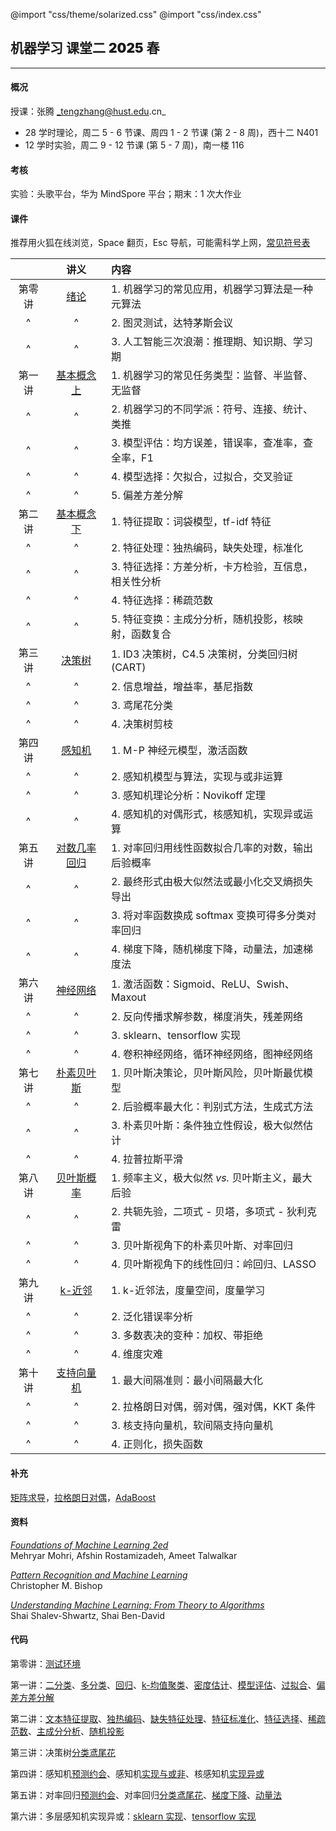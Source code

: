 @import "css/theme/solarized.css"
@import "css/index.css"

## 机器学习 课堂二 <span style="font-weight:900">2025</span> 春

---

#### 概况

授课：张腾 _tengzhang@hust.edu.cn_

- 28 学时理论，周二 5 - 6 节课、周四 1 - 2 节课 (第 2 - 8 周)，西十二 N401
- 12 学时实验，周二 9 - 12 节课 (第 5 - 7 周)，南一楼 116

<div class="top-2"></div>

#### 考核

实验：头歌平台，华为 MindSpore 平台；期末：1 次大作业

#### 课件

推荐用火狐在线浏览，Space 翻页，Esc 导航，可能需科学上网，[常见符号表](pages/notation.html)

<div class="threelines outline head-highlight">

|        |             讲义              | 内容                                                |
| :----: | :---------------------------: | :-------------------------------------------------- |
| 第零讲 |     [绪论](pages/00.html)     | 1. 机器学习的常见应用，机器学习算法是一种元算法     |
|   ^    |               ^               | 2. 图灵测试，达特茅斯会议                           |
|   ^    |               ^               | 3. 人工智能三次浪潮：推理期、知识期、学习期         |
| 第一讲 | [基本概念 上](pages/01.html)  | 1. 机器学习的常见任务类型：监督、半监督、无监督     |
|   ^    |               ^               | 2. 机器学习的不同学派：符号、连接、统计、类推       |
|   ^    |               ^               | 3. 模型评估：均方误差，错误率，查准率，查全率，F1   |
|   ^    |               ^               | 4. 模型选择：欠拟合，过拟合，交叉验证               |
|   ^    |               ^               | 5. 偏差方差分解                                     |
| 第二讲 | [基本概念 下](pages/02.html)  | 1. 特征提取：词袋模型，tf-idf 特征                  |
|   ^    |               ^               | 2. 特征处理：独热编码，缺失处理，标准化             |
|   ^    |               ^               | 3. 特征选择：方差分析，卡方检验，互信息，相关性分析 |
|   ^    |               ^               | 4. 特征选择：稀疏范数                               |
|   ^    |               ^               | 5. 特征变换：主成分分析，随机投影，核映射，函数复合 |
| 第三讲 |    [决策树](pages/03.html)    | 1. ID3 决策树，C4.5 决策树，分类回归树 (CART)       |
|   ^    |               ^               | 2. 信息增益，增益率，基尼指数                       |
|   ^    |               ^               | 3. 鸢尾花分类                                       |
|   ^    |               ^               | 4. 决策树剪枝                                       |
| 第四讲 |    [感知机](pages/04.html)    | 1. M-P 神经元模型，激活函数                         |
|   ^    |               ^               | 2. 感知机模型与算法，实现与或非运算                 |
|   ^    |               ^               | 3. 感知机理论分析：Novikoff 定理                    |
|   ^    |               ^               | 4. 感知机的对偶形式，核感知机，实现异或运算         |
| 第五讲 | [对数几率回归](pages/05.html) | 1. 对率回归用线性函数拟合几率的对数，输出后验概率   |
|   ^    |               ^               | 2. 最终形式由极大似然法或最小化交叉熵损失导出       |
|   ^    |               ^               | 3. 将对率函数换成 softmax 变换可得多分类对率回归    |
|   ^    |               ^               | 4. 梯度下降，随机梯度下降，动量法，加速梯度法       |
| 第六讲 |   [神经网络](pages/06.html)   | 1. 激活函数：Sigmoid、ReLU、Swish、Maxout           |
|   ^    |               ^               | 2. 反向传播求解参数，梯度消失，残差网络             |
|   ^    |               ^               | 3. sklearn、tensorflow 实现                         |
|   ^    |               ^               | 4. 卷积神经网络，循环神经网络，图神经网络           |
| 第七讲 |  [朴素贝叶斯](pages/07.html)  | 1. 贝叶斯决策论，贝叶斯风险，贝叶斯最优模型         |
|   ^    |               ^               | 2. 后验概率最大化：判别式方法，生成式方法           |
|   ^    |               ^               | 3. 朴素贝叶斯：条件独立性假设，极大似然估计         |
|   ^    |               ^               | 4. 拉普拉斯平滑                                     |
| 第八讲 |  [贝叶斯概率](pages/08.html)  | 1. 频率主义，极大似然 _vs._ 贝叶斯主义，最大后验    |
|   ^    |               ^               | 2. 共轭先验，二项式 - 贝塔，多项式 - 狄利克雷       |
|   ^    |               ^               | 3. 贝叶斯视角下的朴素贝叶斯、对率回归               |
|   ^    |               ^               | 4. 贝叶斯视角下的线性回归：岭回归、LASSO            |
| 第九讲 |    [k-近邻](pages/09.html)    | 1. k-近邻法，度量空间，度量学习                     |
|   ^    |               ^               | 2. 泛化错误率分析                                   |
|   ^    |               ^               | 3. 多数表决的变种：加权、带拒绝                     |
|   ^    |               ^               | 4. 维度灾难                                         |
| 第十讲 |  [支持向量机](pages/10.html)  | 1. 最大间隔准则：最小间隔最大化                     |
|   ^    |               ^               | 2. 拉格朗日对偶，弱对偶，强对偶，KKT 条件           |
|   ^    |               ^               | 3. 核支持向量机，软间隔支持向量机                   |
|   ^    |               ^               | 4. 正则化，损失函数                                 |

</div>

#### 补充

[矩阵求导](notes/matrix-calculus.pdf)，[拉格朗日对偶](notes/Lagrange-dual.pdf)，[AdaBoost](notes/adaboost.pdf)

#### 资料

[_Foundations of Machine Learning 2ed_](book/Foundations%20of%20Machine%20Learning%202ed%20-%20Mehryar%20Mohri%2C%20Afshin%20Rostamizadeh%2C%20and%20Ameet%20Talwalkar.pdf) <br>Mehryar Mohri, Afshin Rostamizadeh, Ameet Talwalkar

[_Pattern Recognition and Machine Learning_](book/Pattern%20Recognition%20and%20Machine%20Learning%20-%20Christopher%20M.%20Bishop.pdf) <br>Christopher M. Bishop

[_Understanding Machine Learning: From Theory to Algorithms_](book/Understanding%20Machine%20Learning%20From%20Theory%20to%20Algorithms%20-%20Shai%20Shalev-Shwartz%2C%20Shai%20Ben-David.pdf) <br>Shai Shalev-Shwartz, Shai Ben-David

#### 代码

第零讲：[测试环境](python/demo.ipynb)

第一讲：[二分类](python/binary-classif.ipynb)、[多分类](python/multi-classif.ipynb)、[回归](python/regression.py)、[k-均值聚类](python/clustering.ipynb)、[密度估计](python/density-estimation.ipynb)、[模型评估](python/model-evaluation.ipynb)、[过拟合](python/overfitting.ipynb)、[偏差方差分解](python/bias-var-dec.ipynb)

第二讲：[文本特征提取](python/feat-text.ipynb)、[独热编码](python/feat-one-hot.ipynb)、[缺失特征处理](python/feat-missing.ipynb)、[特征标准化](python/feat-scaler.ipynb)、[特征选择](python/feat-selection.ipynb)、[稀疏范数](python/sparse-norm.ipynb)、[主成分分析](python/pca.ipynb)、[随机投影](python/random-projection.ipynb)

第三讲：决策树[分类鸢尾花](python/dt-iris.ipynb)

第四讲：感知机[预测约会](python/perceptron-date.ipynb)、感知机[实现与或非](python/perceptron-logic.ipynb)、核感知机[实现异或](python/perceptron-kernel.ipynb)

第五讲：对率回归[预测约会](python/lr-date.ipynb)、对率回归[分类鸢尾花](python/lr-iris.ipynb)、[梯度下降](python/gd.ipynb)、[动量法](python/momentum.ipynb)

第六讲：多层感知机实现异或：[sklearn 实现](python/mlp-xor.ipynb)、[tensorflow 实现](python/dnn-xor.ipynb)
